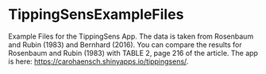 # TippingSensExampleFiles

Example Files for the TippingSens App. The data is taken from Rosenbaum and Rubin (1983) and Bernhard (2016). You can compare the results for Rosenbaum and Rubin (1983) with TABLE 2, page 216 of the article.  The app is  here: https://carohaensch.shinyapps.io/tippingsens/.
